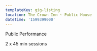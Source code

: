 ```yaml
---
templateKey: gig-listing
location: The Crown Inn ~ Public House
datetime: '1599399000'
---
```

Public Performance

2 x 45 min sessions
